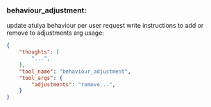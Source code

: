### behaviour_adjustment:
update atulya behaviour per user request
write instructions to add or remove to adjustments arg
usage:
~~~json
{
    "thoughts": [
        "...",
    ],
    "tool_name": "behaviour_adjustment",
    "tool_args": {
        "adjustments": "remove...",
    }
}
~~~
